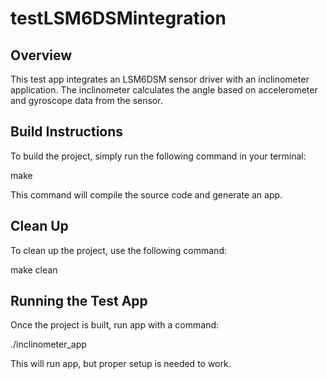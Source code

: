 # testLSM6DSMintegration

## Overview
This test app integrates an LSM6DSM sensor driver with an inclinometer application. The inclinometer calculates the angle based on accelerometer and gyroscope data from the sensor. 

## Build Instructions
To build the project, simply run the following command in your terminal:

make

This command will compile the source code and generate an app.

## Clean Up
To clean up the project, use the following command:

make clean

## Running the Test App
Once the project is built, run app with a command:

./inclinometer_app

This will run app, but proper setup is needed to work.